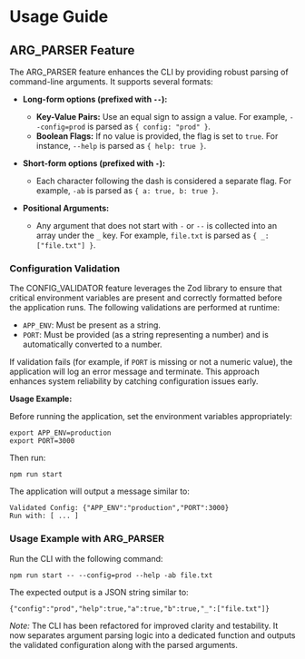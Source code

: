 # Usage Guide

## ARG_PARSER Feature

The ARG_PARSER feature enhances the CLI by providing robust parsing of command-line arguments. It supports several formats:

- **Long-form options (prefixed with `--`):**
  - **Key-Value Pairs:** Use an equal sign to assign a value. For example, `--config=prod` is parsed as `{ config: "prod" }`.
  - **Boolean Flags:** If no value is provided, the flag is set to `true`. For instance, `--help` is parsed as `{ help: true }`.

- **Short-form options (prefixed with `-`):**
  - Each character following the dash is considered a separate flag. For example, `-ab` is parsed as `{ a: true, b: true }`.

- **Positional Arguments:**
  - Any argument that does not start with `-` or `--` is collected into an array under the `_` key. For example, `file.txt` is parsed as `{ _: ["file.txt"] }`.

### Configuration Validation

The CONFIG_VALIDATOR feature leverages the Zod library to ensure that critical environment variables are present and correctly formatted before the application runs. The following validations are performed at runtime:

- `APP_ENV`: Must be present as a string.
- `PORT`: Must be provided (as a string representing a number) and is automatically converted to a number.

If validation fails (for example, if `PORT` is missing or not a numeric value), the application will log an error message and terminate. This approach enhances system reliability by catching configuration issues early.

**Usage Example:**

Before running the application, set the environment variables appropriately:

```
export APP_ENV=production
export PORT=3000
```

Then run:

```
npm run start
```

The application will output a message similar to:

```
Validated Config: {"APP_ENV":"production","PORT":3000}
Run with: [ ... ]
```

### Usage Example with ARG_PARSER

Run the CLI with the following command:

```
npm run start -- --config=prod --help -ab file.txt
```

The expected output is a JSON string similar to:

```
{"config":"prod","help":true,"a":true,"b":true,"_":["file.txt"]}
```

*Note:* The CLI has been refactored for improved clarity and testability. It now separates argument parsing logic into a dedicated function and outputs the validated configuration along with the parsed arguments.
